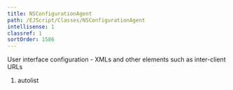 ```yaml
---
title: NSConfigurationAgent
path: /EJScript/Classes/NSConfigurationAgent
intellisense: 1
classref: 1
sortOrder: 1586
---
```



User interface configuration - XMLs and other elements such as inter-client URLs




1. autolist

